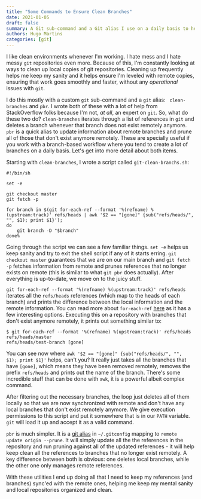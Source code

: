 ```yaml
---
title: "Some Commands to Ensure Clean Branches"
date: 2021-01-05
draft: false
summary: A Git sub-command and a Git alias I use on a daily basis to help me keep sane and organize local copies of Git repositories.
authors: Hugo Martins
categories: [git]
---
```


I like clean environments whenever I'm working. I hate mess and I hate messy `git` repositories even more. Because of this, I'm constantly looking at ways to clean up local copies of git repositories. Cleaning up frequently helps me keep my sanity and it helps ensure I'm leveled with remote copies, ensuring that work goes smoothly and faster, without any _operational_ issues with `git`.

I do this mostly with a custom `git` sub-command and a `git` alias: ` clean-branches` and `pbr`. I wrote both of these with a lot of help from StackOverflow folks because I'm not, _at all_, an expert on `git`. So, what do these two do? `clean-branches`  iterates through a list of references in `git` and deletes a branch whenever that branch does not exist remotely anymore. `pbr` is a quick alias to update information about remote branches and prune all of those that don't exist anymore remotely. These are specially useful if you work with a branch-based workflow where you tend to create a lot of branches on a daily basis. Let's get into more detail about both items. 

Starting with `clean-branches`, I wrote a script called `git-clean-branchs.sh`:

```shell
#!/bin/sh

set -e

git checkout master
git fetch -p

for branch in $(git for-each-ref --format '%(refname) %(upstream:track)' refs/heads | awk '$2 == "[gone]" {sub("refs/heads/", "", $1); print $1}');
do
    git branch -D "$branch"
done%
```

Going through the script we can see a few familiar things. `set -e` helps us keep sanity and try to exit the shell script if any of it starts erring. `git checkout master` guarantees that we are on our main branch and `git fetch -p` fetches information from remote and prunes references that no longer exists on remote (this is similar to what `git pbr` does actually). After everything is up-to-date, we move on to the juicy stuff.

`git for-each-ref --format '%(refname) %(upstream:track)' refs/heads` iterates all the `refs/heads` references (which map to the heads of each branch) and prints the difference between the local information and the remote information. You can read more about `for-each-ref` [here](https://git-scm.com/docs/git-for-each-ref) as it has a few interesting options. Executing this on a repository with branches that don't exist anymore remotely, it prints out something similar to:

```shell
$ git for-each-ref --format '%(refname) %(upstream:track)' refs/heads
refs/heads/master
refs/heads/test-branch [gone]
```

You can see now where `awk '$2 == "[gone]" {sub("refs/heads/", "", $1); print $1}'` helps, can't you? It really just takes all the branches that have `[gone]`, which means they have been removed remotely, removes the prefix `refs/heads` and prints out the name of the branch. There's some incredible stuff that can be done with `awk`, it is a powerful albeit complex command.

After filtering out the necessary branches, the loop just deletes all of them locally so that we are now synchronized with remote and don't have any local branches that don't exist remotely anymore. We give execution permissions to this script and put it somewhere that is in  our `PATH` variable. `git` will load it up and accept it as a valid command.

`pbr` is much simpler. It is a [git alias](https://git-scm.com/book/en/v2/Git-Basics-Git-Aliases) in `~/.gitconfig` mapping to `remote update origin --prune`. It will simply update all the the references in the repository and run pruning against all of the updated references - it will help keep clean all the references to branches that no longer exist remotely. A key difference between both is obvious: one deletes local branches, while the other one only manages remote references.

With these utilities I end up doing all that I need to keep my references (and branches) sync'ed with the remote ones, helping me keep my mental sanity and local repositories organized and clean.
